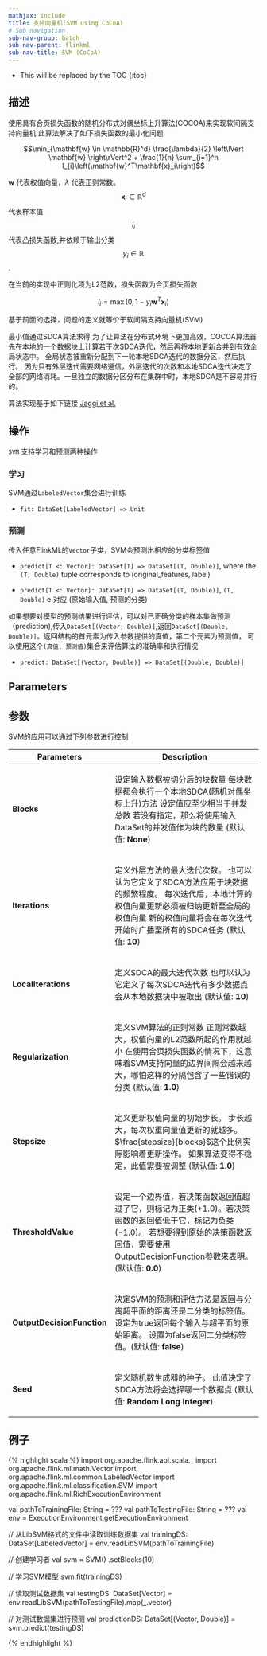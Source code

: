 ```yaml
---
mathjax: include
title: 支持向量机(SVM using CoCoA)
# Sub navigation
sub-nav-group: batch
sub-nav-parent: flinkml
sub-nav-title: SVM (CoCoA)
---
```

<!--
Licensed to the Apache Software Foundation (ASF) under one
or more contributor license agreements.  See the NOTICE file
distributed with this work for additional information
regarding copyright ownership.  The ASF licenses this file
to you under the Apache License, Version 2.0 (the
"License"); you may not use this file except in compliance
with the License.  You may obtain a copy of the License at

  http://www.apache.org/licenses/LICENSE-2.0

Unless required by applicable law or agreed to in writing,
software distributed under the License is distributed on an
"AS IS" BASIS, WITHOUT WARRANTIES OR CONDITIONS OF ANY
KIND, either express or implied.  See the License for the
specific language governing permissions and limitations
under the License.
-->

* This will be replaced by the TOC
{:toc}

## 描述


使用具有合页损失函数的随机分布式对偶坐标上升算法(COCOA)来实现软间隔支持向量机
此算法解决了如下损失函数的最小化问题

$$\min_{\mathbf{w} \in \mathbb{R}^d} \frac{\lambda}{2} \left\lVert \mathbf{w} \right\rVert^2 + \frac{1}{n} \sum_{i=1}^n l_{i}\left(\mathbf{w}^T\mathbf{x}_i\right)$$

$\mathbf{w}$ 代表权值向量，$\lambda$ 代表正则常数。$$\mathbf{x}_i \in \mathbb{R}^d$$ 代表样本值$$l_{i}$$ 代表凸损失函数,并依赖于输出分类$$y_{i} \in \mathbb{R}$$.

在当前的实现中正则化项为L2范数，损失函数为合页损失函数

  $$l_{i} = \max\left(0, 1 - y_{i} \mathbf{w}^T\mathbf{x}_i \right)$$

基于前面的选择，问题的定义就等价于软间隔支持向量机(SVM)


最小值通过SDCA算法求得
为了让算法在分布式环境下更加高效，COCOA算法首先在本地的一个数据块上计算若干次SDCA迭代，然后再将本地更新合并到有效全局状态中。
全局状态被重新分配到下一轮本地SDCA迭代的数据分区，然后执行。
因为只有外层迭代需要网络通信，外层迭代的次数和本地SDCA迭代决定了全部的网络消耗。一旦独立的数据分区分布在集群中时，本地SDCA是不容易并行的。

算法实现基于如下链接
[Jaggi et al.](http://arxiv.org/abs/1409.1458)

## 操作

`SVM` 支持学习和预测两种操作

### 学习

SVM通过`LabeledVector`集合进行训练

* `fit: DataSet[LabeledVector] => Unit`

### 预测

传入任意FlinkML的`Vector`子类，SVM会预测出相应的分类标签值

* `predict[T <: Vector]: DataSet[T] => DataSet[(T, Double)]`, where the `(T, Double)` tuple
  corresponds to (original_features, label)

* `predict[T <: Vector]: DataSet[T] => DataSet[(T, Double)]`,  `(T, Double)` e
  对应 (原始输入值, 预测的分类)

如果想要对模型的预测结果进行评估，可以对已正确分类的样本集做预测（prediction),传入`DataSet[(Vector, Double)]`,返回`DataSet[(Double, Double)]`。返回结构的首元素为传入参数提供的真值，第二个元素为预测值，
可以使用这个`(真值, 预测值)`集合来评估算法的准确率和执行情况
* `predict: DataSet[(Vector, Double)] => DataSet[(Double, Double)]`

## Parameters
## 参数

SVM的应用可以通过下列参数进行控制

<table class="table table-bordered">
<thead>
  <tr>
    <th class="text-left" style="width: 20%">Parameters</th>
    <th class="text-center">Description</th>
  </tr>
</thead>

<tbody>
  <tr>
    <td><strong>Blocks</strong></td>
    <td>
      <p>
        设定输入数据被切分后的块数量
        每块数据都会执行一个本地SDCA(随机对偶坐标上升)方法
        设定值应至少相当于并发总数
        若没有指定，那么将使用输入DataSet的并发值作为块的数量
        (默认值: <strong>None</strong>)
      </p>
    </td>
  </tr>
  <tr>
    <td><strong>Iterations</strong></td>
    <td>
      <p>
        定义外层方法的最大迭代次数。
        也可以认为它定义了SDCA方法应用于块数据的频繁程度。
        每次迭代后，本地计算的权值向量更新必须被归纳更新至全局的权值向量
        新的权值向量将会在每次迭代开始时广播至所有的SDCA任务
        (默认值: <strong>10</strong>)
      </p>
    </td>
  </tr>
  <tr>
    <td><strong>LocalIterations</strong></td>
    <td>
      <p>
        定义SDCA的最大迭代次数
        也可以认为它定义了每次SDCA迭代有多少数据点会从本地数据块中被取出
        (默认值: <strong>10</strong>)
      </p>
    </td>
  </tr>
  <tr>
    <td><strong>Regularization</strong></td>
    <td>
      <p>
        定义SVM算法的正则常数
        正则常数越大，权值向量的L2范数所起的作用就越小
        在使用合页损失函数的情况下，这意味着SVM支持向量的边界间隔会越来越大，哪怕这样的分隔包含了一些错误的分类
        (默认值: <strong>1.0</strong>)
      </p>
    </td>
  </tr>
  <tr>
    <td><strong>Stepsize</strong></td>
    <td>
      <p>
        定义更新权值向量的初始步长。
        步长越大，每次权重向量值更新的就越多。
        $\frac{stepsize}{blocks}$这个比例实际影响着更新操作。
        如果算法变得不稳定，此值需要被调整
        (默认值: <strong>1.0</strong>)
      </p>
    </td>
  </tr>
  <tr>
    <td><strong>ThresholdValue</strong></td>
    <td>
      <p>
        设定一个边界值，若决策函数返回值超过了它，则标记为正类(+1.0)。若决策函数的返回值低于它，标记为负类(-1.0)。
        若想要得到原始的决策函数返回值，需要使用OutputDecisionFunction参数来表明。(默认值: <strong>0.0</strong>)
      </p>
    </td>
  </tr>
  <tr>
    <td><strong>OutputDecisionFunction</strong></td>
    <td>
      <p>
        决定SVM的预测和评估方法是返回与分离超平面的距离还是二分类的标签值。设定为true返回每个输入与超平面的原始距离。
        设置为false返回二分类标签值。(默认值: <strong>false</strong>)
      </p>
    </td>
  </tr>
  <tr>
  <td><strong>Seed</strong></td>
  <td>
    <p>
      定义随机数生成器的种子。
      此值决定了SDCA方法将会选择哪一个数据点
      (默认值: <strong>Random Long Integer</strong>)
    </p>
  </td>
</tr>
</tbody>
</table>

## 例子

{% highlight scala %}
import org.apache.flink.api.scala._
import org.apache.flink.ml.math.Vector
import org.apache.flink.ml.common.LabeledVector
import org.apache.flink.ml.classification.SVM
import org.apache.flink.ml.RichExecutionEnvironment

val pathToTrainingFile: String = ???
val pathToTestingFile: String = ???
val env = ExecutionEnvironment.getExecutionEnvironment

// 从LibSVM格式的文件中读取训练数据集
val trainingDS: DataSet[LabeledVector] = env.readLibSVM(pathToTrainingFile)

// 创建学习者
val svm = SVM()
  .setBlocks(10)

// 学习SVM模型
svm.fit(trainingDS)

// 读取测试数据集
val testingDS: DataSet[Vector] = env.readLibSVM(pathToTestingFile).map(_.vector)

// 对测试数据集进行预测
val predictionDS: DataSet[(Vector, Double)] = svm.predict(testingDS)

{% endhighlight %}
